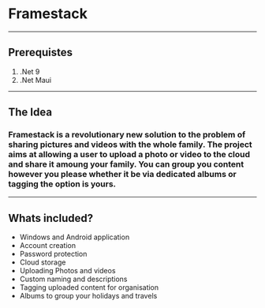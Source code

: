 # Framestack
---
## Prerequistes
<ol>
  <li>.Net 9</li>
  <li>.Net Maui</li>
</ol>

---
## The Idea
### Framestack is a revolutionary new solution to the problem of sharing pictures and videos with the whole family. The project aims at allowing a user to upload a photo or video to the cloud and share it amoung your family. You can group you content however you please whether it be via dedicated albums or tagging the option is yours.
---
## Whats included?
<ul> 
  <li> Windows and Android application </li>
  <li> Account creation </li>
  <li> Password protection </li>
  <li> Cloud storage </li>
  <li> Uploading Photos and videos </li>
  <li> Custom naming and descriptions </li>
  <li> Tagging uploaded content for organisation </li>
  <li> Albums to group your holidays and travels </li>
</ul>
